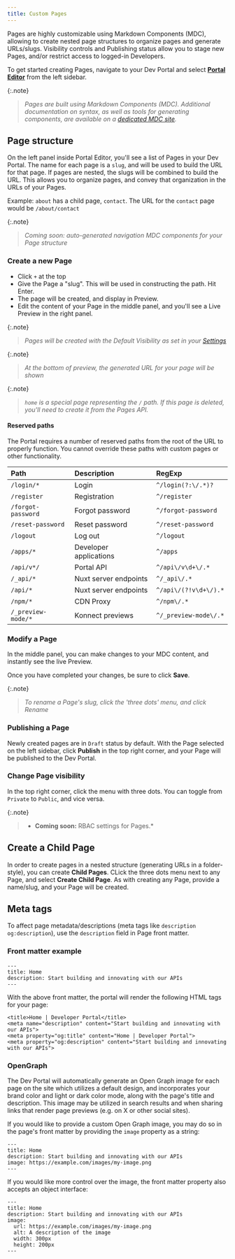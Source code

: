 ```yaml
---
title: Custom Pages
---
```


Pages are highly customizable using Markdown Components (MDC), allowing to create nested page structures to organize pages and generate URLs/slugs. Visibility controls and Publishing status allow you to stage new Pages, and/or restrict access to logged-in Developers.

To get started creating Pages, navigate to your Dev Portal and select [**Portal Editor**](/dev-portal/portals/portal-editor) from the left sidebar.

{:.note}
> *Pages are built using Markdown Components (MDC). Additional documentation on syntax, as well as tools for generating components, are available on a [dedicated MDC site](https://portaldocs.konghq.com/).*

## Page structure

On the left panel inside Portal Editor, you'll see a list of Pages in your Dev Portal. The name for each page is a `slug`, and will be used to build the URL for that page. If pages are nested, the slugs will be combined to build the URL.
This allows you to organize pages, and convey that organization in the URLs of your Pages.

Example: `about` has a child page, `contact`. The URL for the `contact` page would be `/about/contact`

{:.note}
> *Coming soon: auto-generated navigation MDC components for your Page structure*

### Create a new Page
* Click `+` at the top
* Give the Page a "slug". This will be used in constructing the path. Hit Enter.
* The page will be created, and display in Preview.
* Edit the content of your Page in the middle panel, and you'll see a Live Preview in the right panel.

{:.note}
> *Pages will be created with the Default Visibility as set in your [Settings](/dev-portal/portals/settings/general)*

{:.note}
> *At the bottom of preview, the generated URL for your page will be shown*

{:.note}
> *`home` is a special page representing the `/` path. If this page is deleted, you'll need to create it from the Pages API.*

#### Reserved paths

The Portal requires a number of reserved paths from the root of the URL to properly function. 
You cannot override these paths with custom pages or other functionality.

| Path | Description | RegExp
|:------|:-------|:-------|
| `/login/*` | Login | `^/login(?:\/.*)?` |
| `/register` | Registration | `^/register` |
| `/forgot-password` | Forgot password | `^/forgot-password` |
| `/reset-password` | Reset password | `^/reset-password` |
| `/logout` | Log out | `^/logout` |
| `/apps/*` | Developer applications | `^/apps` |
| `/api/v*/` | Portal API | `^/api\/v\d+\/.*` |
| `/_api/*` | Nuxt server endpoints | `^/_api\/.*` |
| `/api/*` | Nuxt server endpoints | `^/api\/(?!v\d+\/).*` |
| `/npm/*` | CDN Proxy | `^/npm\/.*` |
| `/_preview-mode/*` | Konnect previews | `^/_preview-mode\/.*` |

### Modify a Page

In the middle panel, you can make changes to your MDC content, and instantly see the live Preview.

Once you have completed your changes, be sure to click **Save**.

{:.note}
> *To rename a Page's slug, click the 'three dots' menu, and click Rename*

### Publishing a Page

Newly created pages are in `Draft` status by default. With the Page selected on the left sidebar, click **Publish** in the top right corner, and your Page will be published to the Dev Portal.

### Change Page visibility

In the top right corner, click the menu with three dots. You can toggle from `Private` to `Public`, and vice versa.

{:.note}
> * **Coming soon:** RBAC settings for Pages.*

## Create a Child Page

In order to create pages in a nested structure (generating URLs in a folder-style), you can create **Child Pages**. CLick the three dots menu next to any Page, and select **Create Child Page**. As with creating any Page, provide a name/slug, and your Page will be created.

## Meta tags
To affect page metadata/descriptions (meta tags like  `description` `og:description`), use the `description` field in Page front matter.

### Front matter example

```
---
title: Home
description: Start building and innovating with our APIs
---
```

With the above front matter, the portal will render the following HTML tags for your page:

```
<title>Home | Developer Portal</title>
<meta name="description" content="Start building and innovating with our APIs">
<meta property="og:title" content="Home | Developer Portal">
<meta property="og:description" content="Start building and innovating with our APIs">
```

### OpenGraph

The Dev Portal will automatically generate an Open Graph image for each page on the site which utilizes a default design, and incorporates your brand color and light or dark color mode, along with the page's title and description. This image may be utilized in search results and when sharing links that render page previews (e.g. on X or other social sites).

If you would like to provide a custom Open Graph image, you may do so in the page's front matter by providing the `image` property as a string:

```
---
title: Home
description: Start building and innovating with our APIs
image: https://example.com/images/my-image.png
---
```

If you would like more control over the image, the front matter property also accepts an object interface:

```
---
title: Home
description: Start building and innovating with our APIs
image:
  url: https://example.com/images/my-image.png
  alt: A description of the image
  width: 300px
  height: 200px
---
```
